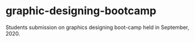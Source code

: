 # graphic-designing-bootcamp
Students submission on graphics designing boot-camp held in September, 2020.
